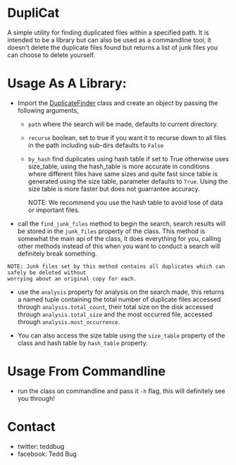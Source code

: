 # DupliCat

A simple utility for finding duplicated files within a specified path.
It is intended to be a library but can also be used as a commandline tool,
it doesn't delete the duplicate files found but returns a list of junk files
you can choose to delete yourself.

# Usage As A Library:
   - Import the [DuplicateFinder](https://github.com/teddbug-S/DupliCat/blob/main/main/DuplicateFinder.py) class and create an object by passing the following arguments,
       - `path`
           where the search will be made, defaults to current directory.
       - `recurse`
           boolean, set to true if you want it to recurse down to all files in the path including sub-dirs
           defaults to `False`
       - `by_hash`
           find duplicates using hash table if set to True otherwise uses size_table, using the 
           hash_table is more accurate in conditions where different files have same sizes
           and quite fast since table is generated using the size table, parameter defaults to `True`.
           Using the size table is more faster but does not guarrantee accuracy.
           
           NOTE: We recommend you use the hash table to avoid lose of data or important files.
  
   - call the `find_junk_files` method to begin the search, search results will be stored in 
       the `junk_files` property of the class. This method is somewhat the main api of the class, it 
       does everything for you, calling other methods instead of this when you want to conduct a search will
       definitely break something.
    
    NOTE: Junk files set by this method contains all duplicates which can safely be deleted without 
    worrying about an original copy for each.
 
   - use the `analysis` property for analysis on the search made, this returns a named tuple containing 
       the total number of duplicate files accessed through `analysis.total_count`, their total size on the disk
       accessed through `analysis.total_size` and the most occurred file, accessed through `analysis.most_occurrence`.

   - You can also access the size table using the `size_table` property of the class and hash table by `hash_table` 
     property.
     

# Usage From Commandline
   - run the class on commandline and pass it `-h` flag, this will definitely see you through!

# Contact
   - twitter: teddbug
   - facebook: Tedd Bug
